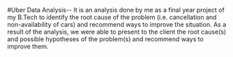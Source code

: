 #Uber Data Analysis--
It is an analysis done by me as a final year project of my B.Tech to identify the root cause of the problem (i.e. cancellation and non-availability of cars) and recommend ways to improve the situation. As a result of the analysis, we were able to present to the client the root cause(s) and possible hypotheses of the problem(s) and recommend ways to improve them.

